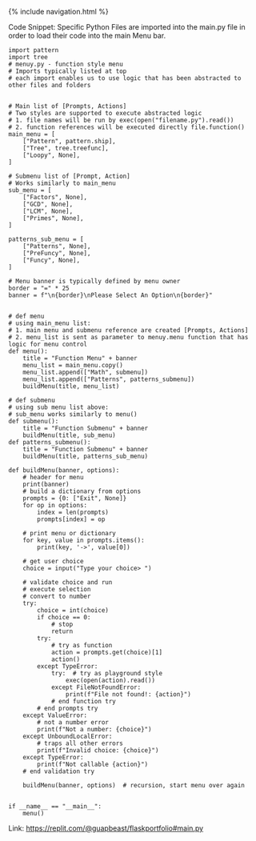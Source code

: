 {% include navigation.html %}


Code Snippet: Specific Python Files are imported into the main.py file in order to load their code into the main Menu bar.

    import pattern
    import tree
    # menuy.py - function style menu
    # Imports typically listed at top
    # each import enables us to use logic that has been abstracted to other files and folders


    # Main list of [Prompts, Actions]
    # Two styles are supported to execute abstracted logic
    # 1. file names will be run by exec(open("filename.py").read())
    # 2. function references will be executed directly file.function()
    main_menu = [
        ["Pattern", pattern.ship],
        ["Tree", tree.treefunc],
        ["Loopy", None],
    ]

    # Submenu list of [Prompt, Action]
    # Works similarly to main_menu
    sub_menu = [
        ["Factors", None],
        ["GCD", None],
        ["LCM", None],
        ["Primes", None],
    ]

    patterns_sub_menu = [
        ["Patterns", None],
        ["PreFuncy", None],
        ["Funcy", None],
    ]

    # Menu banner is typically defined by menu owner
    border = "=" * 25
    banner = f"\n{border}\nPlease Select An Option\n{border}"


    # def menu
    # using main_menu list:
    # 1. main menu and submenu reference are created [Prompts, Actions]
    # 2. menu_list is sent as parameter to menuy.menu function that has logic for menu control
    def menu():
        title = "Function Menu" + banner
        menu_list = main_menu.copy()
        menu_list.append(["Math", submenu])
        menu_list.append(["Patterns", patterns_submenu])
        buildMenu(title, menu_list)

    # def submenu
    # using sub menu list above:
    # sub_menu works similarly to menu()
    def submenu():
        title = "Function Submenu" + banner
        buildMenu(title, sub_menu)
    def patterns_submenu():
        title = "Function Submenu" + banner
        buildMenu(title, patterns_sub_menu)

    def buildMenu(banner, options):
        # header for menu
        print(banner)
        # build a dictionary from options
        prompts = {0: ["Exit", None]}
        for op in options:
            index = len(prompts)
            prompts[index] = op

        # print menu or dictionary
        for key, value in prompts.items():
            print(key, '->', value[0])

        # get user choice
        choice = input("Type your choice> ")

        # validate choice and run
        # execute selection
        # convert to number
        try:
            choice = int(choice)
            if choice == 0:
                # stop
                return
            try:
                # try as function
                action = prompts.get(choice)[1]
                action()
            except TypeError:
                try:  # try as playground style
                    exec(open(action).read())
                except FileNotFoundError:
                    print(f"File not found!: {action}")
                # end function try
            # end prompts try
        except ValueError:
            # not a number error
            print(f"Not a number: {choice}")
        except UnboundLocalError:
            # traps all other errors
            print(f"Invalid choice: {choice}")
        except TypeError:
            print(f"Not callable {action}")
        # end validation try

        buildMenu(banner, options)  # recursion, start menu over again


    if __name__ == "__main__":
        menu()



Link:   https://replit.com/@guapbeast/flaskportfolio#main.py
